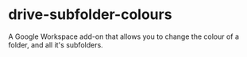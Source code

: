 # drive-subfolder-colours
A Google Workspace add-on that allows you to change the colour of a folder, and all it's subfolders.

